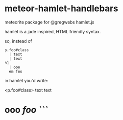 meteor-hamlet-handlebars
========================

meteorite package for @gregwebs hamlet.js

hamlet is a jade inspired, HTML friendly syntax. 

so, instead of 

```
p.foo#class
  | text
  | text
h1
  | ooo
  em foo
```

in hamlet you'd write:

<p.foo#class>
  text
  text
<h1>
  ooo
  <em> foo
```
  
